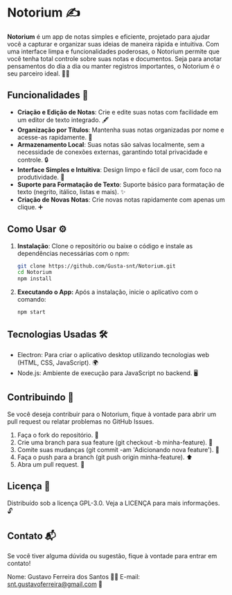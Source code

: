 # Notorium ✍️

**Notorium** é um app de notas simples e eficiente, projetado para ajudar você a capturar e organizar suas ideias de maneira rápida e intuitiva. Com uma interface limpa e funcionalidades poderosas, o Notorium permite que você tenha total controle sobre suas notas e documentos. Seja para anotar pensamentos do dia a dia ou manter registros importantes, o Notorium é o seu parceiro ideal. 📒✨

## Funcionalidades 📝

- **Criação e Edição de Notas**: Crie e edite suas notas com facilidade em um editor de texto integrado. 🖋️
- **Organização por Títulos**: Mantenha suas notas organizadas por nome e acesse-as rapidamente. 📂
- **Armazenamento Local**: Suas notas são salvas localmente, sem a necessidade de conexões externas, garantindo total privacidade e controle. 🔒
- **Interface Simples e Intuitiva**: Design limpo e fácil de usar, com foco na produtividade. 🎨
- **Suporte para Formatação de Texto**: Suporte básico para formatação de texto (negrito, itálico, listas e mais). ✨
- **Criação de Novas Notas**: Crie novas notas rapidamente com apenas um clique. ➕

## Como Usar ⚙️

1. **Instalação**:
   Clone o repositório ou baixe o código e instale as dependências necessárias com o npm:

   ```bash
   git clone https://github.com/Gusta-snt/Notorium.git
   cd Notorium
   npm install
2. **Executando o App:** 
Após a instalação, inicie o aplicativo com o comando:
    ```bash
    npm start
## Tecnologias Usadas 🛠️

- Electron: Para criar o aplicativo desktop utilizando tecnologias web (HTML, CSS, JavaScript). 🌍
- Node.js: Ambiente de execução para JavaScript no backend. 🖥️

## Contribuindo 🤝

Se você deseja contribuir para o Notorium, fique à vontade para abrir um pull request ou relatar problemas no GitHub Issues.

1. Faça o fork do repositório. 🍴
2. Crie uma branch para sua feature (git checkout -b minha-feature). 🌱
3. Comite suas mudanças (git commit -am 'Adicionando nova feature'). 💬
4. Faça o push para a branch (git push origin minha-feature). ⬆️
5. Abra um pull request. 🔄

## Licença 📜

Distribuído sob a licença GPL-3.0. Veja a LICENÇA para mais informações. 🔓

## Contato 📬

Se você tiver alguma dúvida ou sugestão, fique à vontade para entrar em contato!

Nome: Gustavo Ferreira dos Santos 🙋‍♂️
E-mail: snt.gustavoferreira@gmail.com 📧